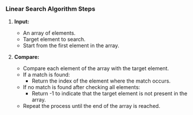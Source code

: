 ### Linear Search Algorithm Steps

1. **Input:**
   - An array of elements.
   - Target element to search.
   - Start from the first element in the array.

2. **Compare:**
   - Compare each element of the array with the target element.
   - If a match is found:
     - Return the index of the element where the match occurs.
   - If no match is found after checking all elements:
     - Return -1 to indicate that the target element is not present in the array.
   - Repeat the process until the end of the array is reached.
